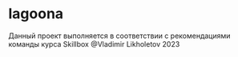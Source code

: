 # lagoona
Данный проект выполняется в соответствии с рекомендациями команды курса  Skillbox
@Vladimir Likholetov 2023
